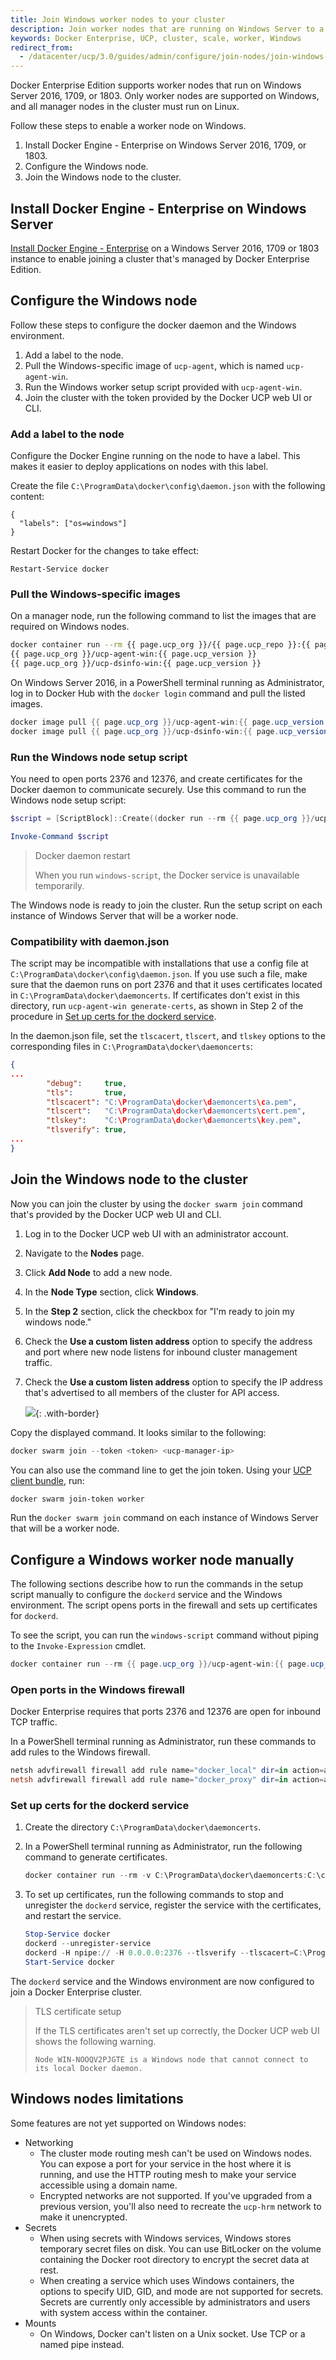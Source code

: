 ```yaml
---
title: Join Windows worker nodes to your cluster
description: Join worker nodes that are running on Windows Server to a Docker Enterprise cluster.
keywords: Docker Enterprise, UCP, cluster, scale, worker, Windows
redirect_from:
  - /datacenter/ucp/3.0/guides/admin/configure/join-nodes/join-windows-nodes-to-cluster/
---
```


Docker Enterprise Edition supports worker nodes that run on Windows Server 2016, 1709, 
or 1803. Only worker nodes are supported on Windows, and all manager nodes in the cluster
must run on Linux.

Follow these steps to enable a worker node on Windows.

1.  Install Docker Engine - Enterprise on Windows Server 2016, 1709, or 1803.
2.  Configure the Windows node.
3.  Join the Windows node to the cluster.

## Install Docker Engine - Enterprise on Windows Server 

[Install Docker Engine - Enterprise](/engine/installation/windows/docker-ee/#use-a-script-to-install-docker-ee)
on a Windows Server 2016, 1709 or 1803 instance to enable joining a cluster that's managed by
Docker Enterprise Edition.

## Configure the Windows node

Follow these steps to configure the docker daemon and the Windows environment.

1. Add a label to the node.
2. Pull the Windows-specific image of `ucp-agent`, which is named `ucp-agent-win`.
3. Run the Windows worker setup script provided with `ucp-agent-win`.
4. Join the cluster with the token provided by the Docker UCP web UI or CLI.

### Add a label to the node

Configure the Docker Engine running on the node to have a label. This makes
it easier to deploy applications on nodes with this label.

Create the file `C:\ProgramData\docker\config\daemon.json` with the following
content:

```
{
  "labels": ["os=windows"]
}
```

Restart Docker for the changes to take effect:

```
Restart-Service docker
```

### Pull the Windows-specific images

On a manager node, run the following command to list the images that are required
on Windows nodes.

```bash
docker container run --rm {{ page.ucp_org }}/{{ page.ucp_repo }}:{{ page.ucp_version }} images --list --enable-windows
{{ page.ucp_org }}/ucp-agent-win:{{ page.ucp_version }}
{{ page.ucp_org }}/ucp-dsinfo-win:{{ page.ucp_version }}
```

On Windows Server 2016, in a PowerShell terminal running as Administrator,
log in to Docker Hub with the `docker login` command and pull the listed images.

```powershell
docker image pull {{ page.ucp_org }}/ucp-agent-win:{{ page.ucp_version }}
docker image pull {{ page.ucp_org }}/ucp-dsinfo-win:{{ page.ucp_version }}
```

### Run the Windows node setup script

You need to open ports 2376 and 12376, and create certificates
for the Docker daemon to communicate securely. Use this command to run
the Windows node setup script:

```powershell
$script = [ScriptBlock]::Create((docker run --rm {{ page.ucp_org }}/ucp-agent-win:{{ page.ucp_version }} windows-script | Out-String))

Invoke-Command $script
```

> Docker daemon restart
>
> When you run `windows-script`, the Docker service is unavailable temporarily.

The Windows node is ready to join the cluster. Run the setup script on each
instance of Windows Server that will be a worker node.

### Compatibility with daemon.json

The script may be incompatible with installations that use a config file at
`C:\ProgramData\docker\config\daemon.json`. If you use such a file, make sure
that the daemon runs on port 2376 and that it uses certificates located in
`C:\ProgramData\docker\daemoncerts`. If certificates don't exist in this
directory, run `ucp-agent-win generate-certs`, as shown in Step 2 of the
procedure in [Set up certs for the dockerd service](#set-up-certs-for-the-dockerd-service).

In the daemon.json file, set the `tlscacert`, `tlscert`, and `tlskey` options
to the corresponding files in `C:\ProgramData\docker\daemoncerts`:

```json
{
...
		"debug":     true,
		"tls":       true,
		"tlscacert": "C:\ProgramData\docker\daemoncerts\ca.pem",
		"tlscert":   "C:\ProgramData\docker\daemoncerts\cert.pem",
		"tlskey":    "C:\ProgramData\docker\daemoncerts\key.pem",
		"tlsverify": true,
...
}
```

## Join the Windows node to the cluster

Now you can join the cluster by using the `docker swarm join` command that's
provided by the Docker UCP web UI and CLI.

1.  Log in to the Docker UCP web UI with an administrator account.
2.  Navigate to the **Nodes** page.
3.  Click **Add Node** to add a new node.
4.  In the **Node Type** section, click **Windows**.
5.  In the **Step 2** section, click the checkbox for
    "I'm ready to join my windows node."
6.  Check the **Use a custom listen address** option to specify the address
    and port where new node listens for inbound cluster management traffic.
7.  Check the **Use a custom listen address** option to specify the
    IP address that's advertised to all members of the cluster for API access.

    ![](../../../images/join-windows-nodes-to-cluster-1.png){: .with-border}

Copy the displayed command. It looks similar to the following:

```powershell
docker swarm join --token <token> <ucp-manager-ip>
```

You can also use the command line to get the join token. Using your
[UCP client bundle](../../../user-access/cli.md), run:

```bash
docker swarm join-token worker
```

Run the `docker swarm join` command on each instance of Windows Server that
will be a worker node.

## Configure a Windows worker node manually

The following sections describe how to run the commands in the setup script
manually to configure the `dockerd` service and the Windows environment.
The script opens ports in the firewall and sets up certificates for `dockerd`.

To see the script, you can run the `windows-script` command without piping
to the `Invoke-Expression` cmdlet.

```powershell
docker container run --rm {{ page.ucp_org }}/ucp-agent-win:{{ page.ucp_version }} windows-script
```

### Open ports in the Windows firewall

Docker Enterprise requires that ports 2376 and 12376 are open for inbound TCP traffic.

In a PowerShell terminal running as Administrator, run these commands
to add rules to the Windows firewall.

```powershell
netsh advfirewall firewall add rule name="docker_local" dir=in action=allow protocol=TCP localport=2376
netsh advfirewall firewall add rule name="docker_proxy" dir=in action=allow protocol=TCP localport=12376
```

### Set up certs for the dockerd service

1.  Create the directory `C:\ProgramData\docker\daemoncerts`.
2.  In a PowerShell terminal running as Administrator, run the following command
    to generate certificates.

    ```powershell
    docker container run --rm -v C:\ProgramData\docker\daemoncerts:C:\certs {{ page.ucp_org }}/ucp-agent-win:{{ page.ucp_version }} generate-certs
    ```

3.  To set up certificates, run the following commands to stop and unregister the
    `dockerd` service, register the service with the certificates, and restart the service.

    ```powershell
    Stop-Service docker
    dockerd --unregister-service
    dockerd -H npipe:// -H 0.0.0.0:2376 --tlsverify --tlscacert=C:\ProgramData\docker\daemoncerts\ca.pem --tlscert=C:\ProgramData\docker\daemoncerts\cert.pem --tlskey=C:\ProgramData\docker\daemoncerts\key.pem --register-service
    Start-Service docker
    ```

The `dockerd` service and the Windows environment are now configured to join a Docker Enterprise cluster.

> TLS certificate setup
>
> If the TLS certificates aren't set up correctly, the Docker UCP web UI shows the
> following warning.
>
> ```
> Node WIN-NOOQV2PJGTE is a Windows node that cannot connect to its local Docker daemon.
> ```

## Windows nodes limitations

Some features are not yet supported on Windows nodes:

* Networking
  * The cluster mode routing mesh can't be used on Windows nodes. You can expose
  a port for your service in the host where it is running, and use the HTTP
  routing mesh to make your service accessible using a domain name.
  * Encrypted networks are not supported. If you've upgraded from a previous
  version, you'll also need to recreate the `ucp-hrm` network to make it
  unencrypted.
* Secrets
  * When using secrets with Windows services, Windows stores temporary secret
  files on disk. You can use BitLocker on the volume containing the Docker
  root directory to encrypt the secret data at rest.
  * When creating a service which uses Windows containers, the options to
  specify UID, GID, and mode are not supported for secrets. Secrets are
  currently only accessible by administrators and users with system access
  within the container.
* Mounts
  * On Windows, Docker can't listen on a Unix socket. Use TCP or a named pipe
  instead.
